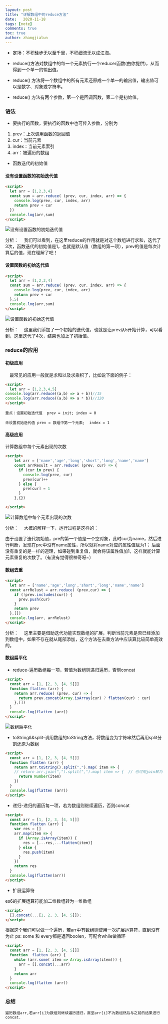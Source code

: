 ```yaml
---
layout: post
title: "详解数组中的reduce方法"
date:   2020-11-18
tags: [note]
comments: true
toc: true
author: zhangjialun
---
```

- 定场：不积硅步无以至千里，不积细流无以成江海。

- reduce()方法对数组中的每一个元素执行一个reducer函数(由你提供)，从而得到一个单一的输出值。

- reduce() 方法将一个数组中的所有元素还原成一个单一的输出值，输出值可以是数字、对象或字符串。

- reduce() 方法有两个参数，第一个是回调函数，第二个是初始值。

<!-- more -->

### 语法

- 要执行的函数，要执行的函数中也可传入参数，分别为

1. prev：上次调用函数的返回值
2. cur：当前元素
3. index：当前元素索引
4. arr：被遍历的数组

- 函数迭代的初始值

#### 没有设置函数的初始迭代值

```html
<script>
  let arr = [1,2,3,4]
  const sum = arr.reduce( (prev, cur, index, arr) => {
    console.log(prev, cur, index, arr)
    return prev + cur
  })
  console.log(arr,sum)
</script>
```

![没有设置函数的初始迭代值](https://zhangjialun555.github.io/images/reduce/WechatIMG41.png)

分析：
 我们可以看到，在这里reduce的作用就是对这个数组进行求和，迭代了3次，函数迭代的初始值是1，也就是默认值（数组的第一项），prev的值是每次计算后的值，现在理解了吧！

#### 设置函数的初始迭代值

```html
<script>
  let arr = [1,2,3,4]
  const sum = arr.reduce( (prev, cur, index, arr) => {
    console.log(prev, cur, index, arr)
    return prev + cur
  },5)
  console.log(arr,sum)
</script>
```

![设置函数的初始迭代值](https://zhangjialun555.github.io/images/reduce/WeChat759e.png)

分析：
 这里我们添加了一个初始的迭代值，也就是让prev从5开始计算，可以看到，这里迭代了4次，结果也加上了初始值。

### reduce的应用

#### 初级应用

 最常见的应用一般就是求和以及求乘积了，比如说下面的例子：

```html
<script>
  let arr = [1,2,3,4,5]
console.log(arr.reduce((a,b) => a + b))//15
console.log(arr.reduce((a,b) => a * b))//120
</script>
```

`
重点：设置初始迭代值  prev = init; index = 0
`

`
未设置初始迭代值 prev = 数组中第一个元素;  index = 1
`
#### 高级应用

 计算数组中每个元素出现的次数

```html
<script>
    let arr = ['name','age','long','short','long','name','name']
    const arrResult = arr.reduce( (prev, cur) => {
      if (cur in prev) {
        console.log(prev, cur)
        prev[cur]++
      } else {
        pre[cur] = 1
      }
    },{})

</script>
```

![计算数组中每个元素出现的次数](https://zhangjialun555.github.io/images/reduce/WechatIMG42.png)

分析：
 大概的解释一下，运行过程是这样的：

由于设置了迭代初始值，pre的第一个值是一个空对象，此时cur为name，然后进行判断，发现在pre中没有name属性，所以就将name对应的属性值赋为1；
后面没有重复的是一样的道理，如果碰到重复值，就会将该属性值加1，这样就能计算元素重复的次数了。（有没有觉得很神奇呀~）

#### 数组去重

```html
<script>
  let arr = ['name','age','long','short','long','name','name']
  const arrRelust = arr.reduce( (prev,cur) => {
    if (!prev.includes(cur)) {
      prev.push(cur)
    }
    return prev
  },[])
  console.log(arr, arrRelust)
</script>
```

分析：
 这里主要是借助迭代功能实现数组的扩展，判断当前元素是否已经添加到数组中，如果不存在就从尾部添加，这个方法在去重方法中应该算比较简单高效的。

#### 数组扁平化

- reduce-遍历数组每一项，若值为数组则递归遍历，否侧concat

```html
<script>
  const arr = [1, [2, 3, [4, 5]]]
  function flatten (arr) {
    return arr.reduce( (prev, cur) => {
      return prev.concat(Array.isArray(cur) ? flatten(cur) : cur)
    },[])
  }
  console.log(flatten (arr))
</script>
```

![数组扁平化](https://zhangjialun555.github.io/images/reduce/WechatIMG44.png)

- toString&&split-调用数组的toString方法，将数组变为字符串然后再用split分割还原为数组

```html
<script>
  const arr = [1, [2, 3, [4, 5]]]
  function flatten (arr) {
    return arr.toString().split(",").map( item => {
    // return arr.join(",").split(",").map( item => {  // 也可用join转为字符串
      return Number(item)
    })
  }
  console.log(flatten (arr))
</script>
```

- 递归-递归的遍历每一项，若为数组则继续遍历，否则concat

```html
<script>
  const arr = [1, [2, 3, [4, 5]]]
  function flatten (arr) {
    var res = []
    arr.map(item => {
      if (Array.isArray(item)) {
        res = [...res,...flatten(item)]
      } else {
        res.push(item)
      }
    })
    return res
  }
  console.log(flatten(arr))
</script>
```

- 扩展运算符

es6的扩展运算符能加二维数组转为一维数组

```html
<script>
  [].concat(...[1, 2, 3, [4, 5]]);
</script>
```

根据这个我们可以做一个遍历，若arr中有数组则使用一次扩展运算符，直到没有为止
ps: some 和 every都是返回boolen，可配合while做循环

```html
<script>
  const arr = [1, [2, 3, [4, 5]]]
  function  flatten (arr) {
    while (arr.some( item => Array.isArray(item))) {
      arr = [].concat(...arr)
    }
    return arr
  }
  console.log(flatten (arr))
</script>
```

### 总结

`
遍历数组arr,若arr[i]为数组则继续遍历递归，直至arr[i]不为数组然后与之前的结果进行concat.
`
